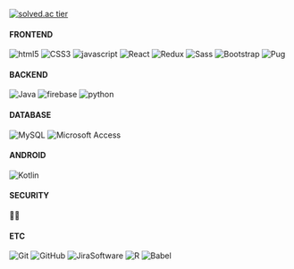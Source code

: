 [![solved.ac tier](http://mazassumnida.wtf/api/generate_badge?boj=jelly_boop)](https://solved.ac/jelly_boop) 
<h4>FRONTEND</h4>
<p>
  <img alt="html5" src ="https://img.shields.io/badge/html5-E34F26.svg?&style=for-the-badge&logo=HTML5&logoColor=white"/>
  <img alt="CSS3" src ="https://img.shields.io/badge/CSS3-1572B6.svg?&style=for-the-badge&logo=CSS3&logoColor=white"/>
  <img alt="javascript" src ="https://img.shields.io/badge/javascript-F0DB4F.svg?&style=for-the-badge&logo=JavaScript&logoColor=white"/>
  <img alt="React" src ="https://img.shields.io/badge/React-45b8d8.svg?&style=for-the-badge&logo=React&logoColor=white"/>
  <img alt="Redux" src ="https://img.shields.io/badge/Redux-764ABC.svg?&style=for-the-badge&logo=Redux&logoColor=white"/>
  <img alt="Sass" src ="https://img.shields.io/badge/Sass-CC6699.svg?&style=for-the-badge&logo=Sass&logoColor=white"/>
  <img alt="Bootstrap" src ="https://img.shields.io/badge/Bootstrap-7952B3.svg?&style=for-the-badge&logo=Bootstrap&logoColor=white"/>
  <img alt="Pug" src ="https://img.shields.io/badge/Pug-A86454.svg?&style=for-the-badge&logo=Pug&logoColor=white"/>
</p>
<h4>BACKEND</h4>
<p>
 <img alt="Java" src ="https://img.shields.io/badge/Java-3776AB.svg?&style=for-the-badge&logo=Java&logoColor=white"/>
 <img alt="firebase" src ="https://img.shields.io/badge/firebase-FFCA28.svg?&style=for-the-badge&logo=firebase&logoColor=white"/>
  <img alt="python" src ="https://img.shields.io/badge/Python-3776AB.svg?&style=for-the-badge&logo=Python&logoColor=white"/>
</p>
 
<h4>DATABASE</h4>
<p>
  <img alt="MySQL" src ="https://img.shields.io/badge/MySQL-4479A1.svg?&style=for-the-badge&logo=MySQL&logoColor=white"/>
  <img alt="Microsoft Access" src ="https://img.shields.io/badge/MicrosoftAccess-A4373A.svg?&style=for-the-badge&logo=MicrosoftAccess&logoColor=white"/>
</p>
<h4>ANDROID</h4>
<p>
   <img alt="Kotlin" src ="https://img.shields.io/badge/Kotlin-7F52FF.svg?&style=for-the-badge&logo=Kotlin&logoColor=white"/>
</p>
<h4>SECURITY</h4>
👨‍💻
<h4>ETC</h4>
<p>
  <img alt="Git" src ="https://img.shields.io/badge/Git-F05032.svg?&style=for-the-badge&logo=Git&logoColor=white"/>
  <img alt="GitHub" src ="https://img.shields.io/badge/GitHub-181717.svg?&style=for-the-badge&logo=GitHub&logoColor=white"/>
  <img alt="JiraSoftware" src ="https://img.shields.io/badge/Jira Software-0052CC.svg?&style=for-the-badge&logo=JiraSoftware&logoColor=white"/>
  <img alt="R" src ="https://img.shields.io/badge/R-276DC3.svg?&style=for-the-badge&logo=R&logoColor=white"/>
  <img alt="Babel" src ="https://img.shields.io/badge/Babel-F9DC3E.svg?&style=for-the-badge&logo=Babel&logoColor=white"/>
</p>

<!--
**jelly-boop/jelly-boop** is a ✨ _special_ ✨ repository because its `README.md` (this file) appears on your GitHub profile.

Here are some ideas to get you started:

- 🔭 I’m currently working on ...
- 🌱 I’m currently learning ...
- 👯 I’m looking to collaborate on ...
- 🤔 I’m looking for help with ...
- 💬 Ask me about ...
- 📫 How to reach me: ...
- 😄 Pronouns: ...
- ⚡ Fun fact: ...
-->
